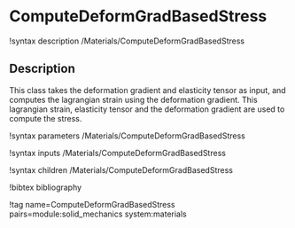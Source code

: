 # ComputeDeformGradBasedStress

!syntax description /Materials/ComputeDeformGradBasedStress

## Description

This class takes the deformation gradient and elasticity tensor as input, and computes the lagrangian strain using the deformation gradient. This lagrangian strain, elasticity tensor and the deformation gradient are used to compute the stress.

!syntax parameters /Materials/ComputeDeformGradBasedStress

!syntax inputs /Materials/ComputeDeformGradBasedStress

!syntax children /Materials/ComputeDeformGradBasedStress

!bibtex bibliography

!tag name=ComputeDeformGradBasedStress pairs=module:solid_mechanics system:materials
